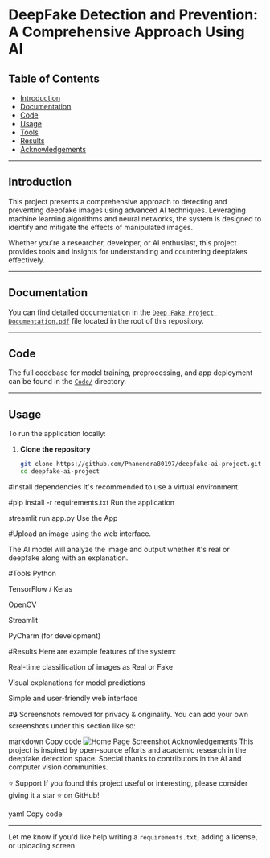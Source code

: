 # DeepFake Detection and Prevention: A Comprehensive Approach Using AI

## Table of Contents
- [Introduction](#introduction)
- [Documentation](#documentation)
- [Code](#code)
- [Usage](#usage)
- [Tools](#tools)
- [Results](#results)
- [Acknowledgements](#acknowledgements)

---

## Introduction

This project presents a comprehensive approach to detecting and preventing deepfake images using advanced AI techniques. Leveraging machine learning algorithms and neural networks, the system is designed to identify and mitigate the effects of manipulated images.

Whether you're a researcher, developer, or AI enthusiast, this project provides tools and insights for understanding and countering deepfakes effectively.

---

## Documentation

You can find detailed documentation in the [`Deep Fake Project Documentation.pdf`](./Deep%20Fake%20Project%20Documentation.pdf) file located in the root of this repository.

---

## Code

The full codebase for model training, preprocessing, and app deployment can be found in the [`Code/`](./Code) directory.

---

## Usage

To run the application locally:

1. **Clone the repository**  
   ```bash
   git clone https://github.com/Phanendra80197/deepfake-ai-project.git
   cd deepfake-ai-project

#Install dependencies
It's recommended to use a virtual environment.


#pip install -r requirements.txt
Run the application


streamlit run app.py
Use the App

#Upload an image using the web interface.

The AI model will analyze the image and output whether it's real or deepfake along with an explanation.

#Tools
Python

TensorFlow / Keras

OpenCV

Streamlit

PyCharm (for development)

#Results
Here are example features of the system:

Real-time classification of images as Real or Fake

Visual explanations for model predictions

Simple and user-friendly web interface

#🔒 Screenshots removed for privacy & originality. You can add your own screenshots under this section like so:

markdown
Copy code
![Home Page Screenshot](screenshots/home.png)
Acknowledgements
This project is inspired by open-source efforts and academic research in the deepfake detection space.
Special thanks to contributors in the AI and computer vision communities.

⭐️ Support
If you found this project useful or interesting, please consider giving it a star ⭐️ on GitHub!

yaml
Copy code

---

Let me know if you'd like help writing a `requirements.txt`, adding a license, or uploading screen
